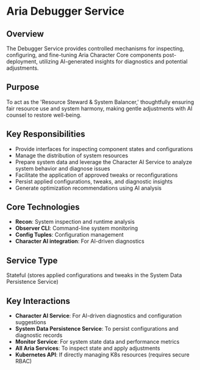 # Aria Debugger Service

## Overview

The Debugger Service provides controlled mechanisms for inspecting, configuring, and fine-tuning Aria Character Core components post-deployment, utilizing AI-generated insights for diagnostics and potential adjustments.

## Purpose

To act as the 'Resource Steward & System Balancer,' thoughtfully ensuring fair resource use and system harmony, making gentle adjustments with AI counsel to restore well-being.

## Key Responsibilities

- Provide interfaces for inspecting component states and configurations
- Manage the distribution of system resources
- Prepare system data and leverage the Character AI Service to analyze system behavior and diagnose issues
- Facilitate the application of approved tweaks or reconfigurations
- Persist applied configurations, tweaks, and diagnostic insights
- Generate optimization recommendations using AI analysis

## Core Technologies

- **Recon**: System inspection and runtime analysis
- **Observer CLI**: Command-line system monitoring
- **Config Tuples**: Configuration management
- **Character AI integration**: For AI-driven diagnostics

## Service Type

Stateful (stores applied configurations and tweaks in the System Data Persistence Service)

## Key Interactions

- **Character AI Service**: For AI-driven diagnostics and configuration suggestions
- **System Data Persistence Service**: To persist configurations and diagnostic records
- **Monitor Service**: For system state data and performance metrics
- **All Aria Services**: To inspect state and apply adjustments
- **Kubernetes API**: If directly managing K8s resources (requires secure RBAC)